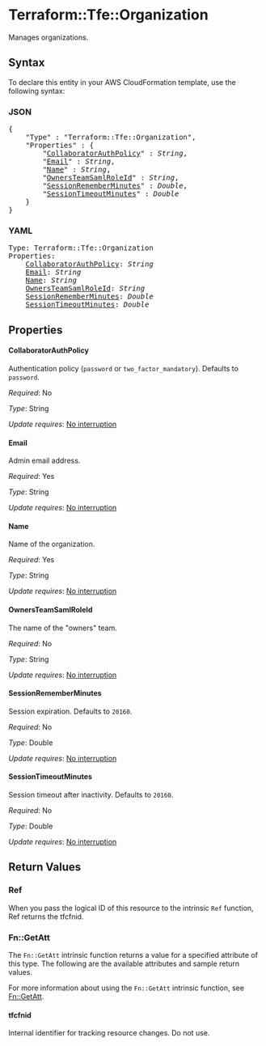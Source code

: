 # Terraform::Tfe::Organization

Manages organizations.

## Syntax

To declare this entity in your AWS CloudFormation template, use the following syntax:

### JSON

<pre>
{
    "Type" : "Terraform::Tfe::Organization",
    "Properties" : {
        "<a href="#collaboratorauthpolicy" title="CollaboratorAuthPolicy">CollaboratorAuthPolicy</a>" : <i>String</i>,
        "<a href="#email" title="Email">Email</a>" : <i>String</i>,
        "<a href="#name" title="Name">Name</a>" : <i>String</i>,
        "<a href="#ownersteamsamlroleid" title="OwnersTeamSamlRoleId">OwnersTeamSamlRoleId</a>" : <i>String</i>,
        "<a href="#sessionrememberminutes" title="SessionRememberMinutes">SessionRememberMinutes</a>" : <i>Double</i>,
        "<a href="#sessiontimeoutminutes" title="SessionTimeoutMinutes">SessionTimeoutMinutes</a>" : <i>Double</i>
    }
}
</pre>

### YAML

<pre>
Type: Terraform::Tfe::Organization
Properties:
    <a href="#collaboratorauthpolicy" title="CollaboratorAuthPolicy">CollaboratorAuthPolicy</a>: <i>String</i>
    <a href="#email" title="Email">Email</a>: <i>String</i>
    <a href="#name" title="Name">Name</a>: <i>String</i>
    <a href="#ownersteamsamlroleid" title="OwnersTeamSamlRoleId">OwnersTeamSamlRoleId</a>: <i>String</i>
    <a href="#sessionrememberminutes" title="SessionRememberMinutes">SessionRememberMinutes</a>: <i>Double</i>
    <a href="#sessiontimeoutminutes" title="SessionTimeoutMinutes">SessionTimeoutMinutes</a>: <i>Double</i>
</pre>

## Properties

#### CollaboratorAuthPolicy

Authentication policy (`password`
or `two_factor_mandatory`). Defaults to `password`.

_Required_: No

_Type_: String

_Update requires_: [No interruption](https://docs.aws.amazon.com/AWSCloudFormation/latest/UserGuide/using-cfn-updating-stacks-update-behaviors.html#update-no-interrupt)

#### Email

Admin email address.

_Required_: Yes

_Type_: String

_Update requires_: [No interruption](https://docs.aws.amazon.com/AWSCloudFormation/latest/UserGuide/using-cfn-updating-stacks-update-behaviors.html#update-no-interrupt)

#### Name

Name of the organization.

_Required_: Yes

_Type_: String

_Update requires_: [No interruption](https://docs.aws.amazon.com/AWSCloudFormation/latest/UserGuide/using-cfn-updating-stacks-update-behaviors.html#update-no-interrupt)

#### OwnersTeamSamlRoleId

The name of the "owners" team.

_Required_: No

_Type_: String

_Update requires_: [No interruption](https://docs.aws.amazon.com/AWSCloudFormation/latest/UserGuide/using-cfn-updating-stacks-update-behaviors.html#update-no-interrupt)

#### SessionRememberMinutes

Session expiration. Defaults to
`20160`.

_Required_: No

_Type_: Double

_Update requires_: [No interruption](https://docs.aws.amazon.com/AWSCloudFormation/latest/UserGuide/using-cfn-updating-stacks-update-behaviors.html#update-no-interrupt)

#### SessionTimeoutMinutes

Session timeout after inactivity.
Defaults to `20160`.

_Required_: No

_Type_: Double

_Update requires_: [No interruption](https://docs.aws.amazon.com/AWSCloudFormation/latest/UserGuide/using-cfn-updating-stacks-update-behaviors.html#update-no-interrupt)

## Return Values

### Ref

When you pass the logical ID of this resource to the intrinsic `Ref` function, Ref returns the tfcfnid.

### Fn::GetAtt

The `Fn::GetAtt` intrinsic function returns a value for a specified attribute of this type. The following are the available attributes and sample return values.

For more information about using the `Fn::GetAtt` intrinsic function, see [Fn::GetAtt](https://docs.aws.amazon.com/AWSCloudFormation/latest/UserGuide/intrinsic-function-reference-getatt.html).

#### tfcfnid

Internal identifier for tracking resource changes. Do not use.

